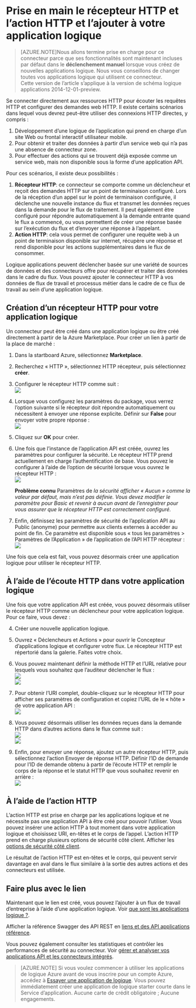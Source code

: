 <properties
   pageTitle="À l’aide de la récepteur HTTP et le connecteur dans les applications logique | Service d’application Microsoft Azure "
   description="Comment créer et configurer le récepteur HTTP et HTTP action connecteur ou API application et l’utiliser dans une application logique dans le Service d’application Azure"
   services="logic-apps"
   documentationCenter=".net,nodejs,java"
   authors="anuragdalmia"
   manager="erikre"
   editor=""/>

<tags
   ms.service="logic-apps"
   ms.devlang="multiple"
   ms.topic="article"
   ms.tgt_pltfrm="na"
   ms.workload="integration"
   ms.date="08/31/2016"
   ms.author="prkumar"/>


# <a name="get-started-with-the-http-listener-and-http-action-and-add-it-to-your-logic-app"></a>Prise en main le récepteur HTTP et l’action HTTP et l’ajouter à votre application logique

> [AZURE.NOTE]Nous allons termine prise en charge pour ce connecteur parce que ses fonctionnalités sont maintenant incluses par défaut dans le **déclenchement manuel** lorsque vous créez de nouvelles applications logique.  Nous vous conseillons de changer toutes vos applications logique qui utilisent ce connecteur.  
> Cette version de l’article s’applique à la version de schéma logique applications 2014-12-01-preview.

Se connecter directement aux ressources HTTP pour écouter les requêtes HTTP et configurer des demandes web HTTP. Il existe certains scénarios dans lequel vous devrez peut-être utiliser des connexions HTTP directes, y compris :

1.  Développement d’une logique de l’application qui prend en charge d’un site Web ou frontal interactif utilisateur mobile.
2.  Pour obtenir et traiter des données à partir d’un service web qui n’a pas une absence de connecteur zone.
3.  Pour effectuer des actions qui se trouvent déjà exposée comme un service web, mais non disponible sous la forme d’une application API.

Pour ces scénarios, il existe deux possibilités :

1. **Récepteur HTTP**: ce connecteur se comporte comme un déclencheur et reçoit des demandes HTTP sur un point de terminaison configuré. Lors de la réception d’un appel sur le point de terminaison configurée, il déclenche une nouvelle instance du flux et transmet les données reçues dans la demande pour le flux de traitement. Il peut également être configuré pour répondre automatiquement à la demande entrante quand le flux a commencé, ou vous permettent de créer une réponse basée sur l’exécution du flux et d’envoyer une réponse à l’appelant.
2. **Action HTTP**: cela vous permet de configurer une requête web à un point de terminaison disponible sur internet, récupère une réponse et rend disponible pour les actions supplémentaires dans le flux de consommer.

Logique applications peuvent déclencher basée sur une variété de sources de données et des connecteurs offre pour récupérer et traiter des données dans le cadre du flux. Vous pouvez ajouter le connecteur HTTP à vos données de flux de travail et processus métier dans le cadre de ce flux de travail au sein d’une application logique. 

## <a name="creating-an-http-listener-for-your-logic-app"></a>Création d’un récepteur HTTP pour votre application logique
Un connecteur peut être créé dans une application logique ou être créé directement à partir de la Azure Marketplace. Pour créer un lien à partir de la place de marché :  

1. Dans la startboard Azure, sélectionnez **Marketplace**.
2. Recherchez « HTTP », sélectionnez HTTP récepteur, puis sélectionnez **créer**.
3.  Configurer le récepteur HTTP comme suit :  
![][1]

4.  Lorsque vous configurez les paramètres du package, vous verrez l’option suivante si le récepteur doit répondre automatiquement ou nécessitent à envoyer une réponse explicite. Définir sur **False** pour envoyer votre propre réponse :  
![][2]

5.  Cliquez sur **OK** pour créer.
6.  Une fois que l’instance de l’application API est créée, ouvrez les paramètres pour configurer la sécurité. Le récepteur HTTP prend actuellement en charge l’authentification de base. Vous pouvez le configurer à l’aide de l’option de sécurité lorsque vous ouvrez le récepteur HTTP :  
![][3]
  
    **Problème connu** Paramètres de *la sécurité afficher « Aucun » comme la valeur par défaut, mais n’est pas définie. Vous devez modifier le paramètre pour Basic et revenir à aucun avant de l’enregistrer pour vous assurer que le récepteur HTTP est correctement configuré.*  

7. Enfin, définissez les paramètres de sécurité de l’application API au Public (anonyme) pour permettre aux clients externes à accéder au point de fin. Ce paramètre est disponible sous « tous les paramètres > Paramètres de l’Application » de l’application de l’API HTTP récepteur :![][10]

Une fois que cela est fait, vous pouvez désormais créer une application logique pour utiliser le récepteur HTTP.

## <a name="using-the-http-listener-in-your-logic-app"></a>À l’aide de l’écoute HTTP dans votre application logique
Une fois que votre application API est créée, vous pouvez désormais utiliser le récepteur HTTP comme un déclencheur pour votre application logique. Pour ce faire, vous devez :

4.  Créer une nouvelle application logique.
5.  Ouvrez « Déclencheurs et Actions » pour ouvrir le Concepteur d’applications logique et configurer votre flux. Le récepteur HTTP est répertorié dans la galerie. Faites votre choix.
6.  Vous pouvez maintenant définir la méthode HTTP et l’URL relative pour lesquels vous souhaitez que l’auditeur déclencher le flux :  
![][4]  
![][5]

7.  Pour obtenir l’URI complet, double-cliquez sur le récepteur HTTP pour afficher ses paramètres de configuration et copiez l’URL de le « hôte » de votre application API :  
![][6]
8.  Vous pouvez désormais utiliser les données reçues dans la demande HTTP dans d’autres actions dans le flux comme suit :  
![][7]  
![][8]
9.  Enfin, pour envoyer une réponse, ajoutez un autre récepteur HTTP, puis sélectionnez l’action Envoyer de réponse HTTP. Définir l’ID de demande pour l’ID de demande obtenu à partir de l’écoute HTTP et remplir le corps de la réponse et le statut HTTP que vous souhaitez revenir en arrière :  
![][9]

## <a name="using-the-http-action"></a>À l’aide de l’action HTTP
L’action HTTP est prise en charge par les applications logique et ne nécessite pas une application API à être créé pour pouvoir l’utiliser. Vous pouvez insérer une action HTTP à tout moment dans votre application logique et choisissez URI, en-têtes et le corps de l’appel.
L’action HTTP prend en charge plusieurs options de sécurité côté client. Afficher les [options de sécurité côté client](../scheduler/scheduler-outbound-authentication.md).

Le résultat de l’action HTTP est en-têtes et le corps, qui peuvent servir davantage en aval dans le flux similaire à la sortie des autres actions et des connecteurs est utilisée.

## <a name="do-more-with-your-connector"></a>Faire plus avec le lien
Maintenant que le lien est créé, vous pouvez l’ajouter à un flux de travail d’entreprise à l’aide d’une application logique. Voir [que sont les applications logique ?](app-service-logic-what-are-logic-apps.md).

Afficher la référence Swagger des API REST en [liens et des API applications référence](http://go.microsoft.com/fwlink/p/?LinkId=529766).

Vous pouvez également consulter les statistiques et contrôler les performances de sécurité au connecteur. Voir [gérer et analyser vos applications API et les connecteurs intégrés](app-service-logic-monitor-your-connectors.md).

> [AZURE.NOTE] Si vous voulez commencer à utiliser les applications de logique Azure avant de vous inscrire pour un compte Azure, accédez à [Essayer une application de logique](https://tryappservice.azure.com/?appservice=logic). Vous pouvez immédiatement créer une application de logique starter courte dans le Service d’application. Aucune carte de crédit obligatoire ; Aucune engagements.

<!--Image references-->
[1]: ./media/app-service-logic-connector-http/1.png
[2]: ./media/app-service-logic-connector-http/2.png
[3]: ./media/app-service-logic-connector-http/3.png
[4]: ./media/app-service-logic-connector-http/4.png
[5]: ./media/app-service-logic-connector-http/5.png
[6]: ./media/app-service-logic-connector-http/6.png
[7]: ./media/app-service-logic-connector-http/7.png
[8]: ./media/app-service-logic-connector-http/8.png
[9]: ./media/app-service-logic-connector-http/9.png
[10]: ./media/app-service-logic-connector-http/10.png
